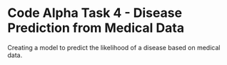 # Code Alpha Task 4 - Disease Prediction from Medical Data 
Creating a model to predict the likelihood of a disease based on medical data.
